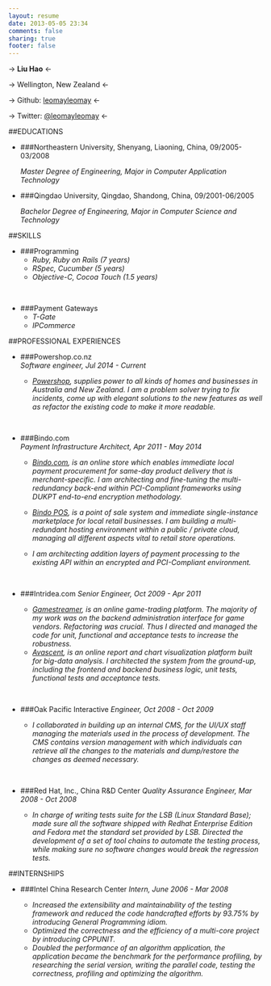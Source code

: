 ```yaml
---
layout: resume
date: 2013-05-05 23:34
comments: false
sharing: true
footer: false
---
```


-> **Liu Hao** <-

-> Wellington, New Zealand <-

-> Github: [leomayleomay](https://github.com/leomayleomay) <-

-> Twitter: [@leomayleomay](https://twitter.com/leomayleomay) <-


##EDUCATIONS

* ###Northeastern University, Shenyang, Liaoning, China, 09/2005-03/2008

	_Master Degree of Engineering, Major in Computer Application Technology_

* ###Qingdao University, Qingdao, Shandong, China, 09/2001-06/2005

	_Bachelor Degree of Engineering, Major in Computer Science and Technology_	


##SKILLS

* ###Programming
	* _Ruby, Ruby on Rails (7 years)_
	* _RSpec, Cucumber (5 years)_
	* _Objective-C, Cocoa Touch (1.5 years)_

<br>

* ###Payment Gateways
	* _T-Gate_
	* _IPCommerce_

##PROFESSIONAL EXPERIENCES

* ###Powershop.co.nz	
_Software engineer, Jul 2014 - Current_

	* _[Powershop](http://www.powershop.co.nz/), supplies power to all kinds of homes and businesses in Australia and New Zealand. I am a problem solver trying to fix incidents, come up with elegant solutions to the new features as well as refactor the existing code to make it more readable._

<br>


* ###Bindo.com	
_Payment Infrastructure Architect, Apr 2011 - May 2014_

	* _[Bindo.com](http://www.bindo.com/), is an online store which enables immediate local payment procurement for same-day product delivery that is merchant-specific. I am architecting and fine-tuning the multi-redundancy back-end within PCI-Compliant frameworks using DUKPT end-to-end encryption methodology._
	
	* _[Bindo POS](https://itunes.apple.com/us/app/bindo-pos/id550740615?mt=8), is a point of sale system and immediate single-instance marketplace for local retail businesses. I am building a multi-redundant hosting environment within a public / private cloud, managing all different aspects vital to retail store operations._
	* _I am architecting addition layers of payment processing to the existing API within an encrypted and PCI-Compliant environment._

<br>

* ###Intridea.com
_Senior Engineer, Oct 2009 - Apr 2011_

	* _[Gamestreamer](https://www.gamestreamer.com), is an online game-trading platform. The majority of my work was on the backend administration interface for game vendors. Refactoring was crucial. Thus I directed and managed the code for unit, functional and acceptance tests to increase the robustness._
	* _[Avascent](https://050.avascent.com/), is an online report and chart visualization platform built for big-data analysis. I architected the system from the ground-up, including the frontend and backend business logic, unit tests, functional tests and acceptance tests._

<br>

* ###Oak Pacific Interactive
_Engineer, Oct 2008 - Oct 2009_

	* _I collaborated in building up an internal CMS, for the UI/UX staff managing the materials used in the process of development. The CMS contains version management with which individuals can retrieve all the changes to the materials and dump/restore the changes as deemed necessary._

<br>

* ###Red Hat, Inc., China R&D Center
_Quality Assurance Engineer, Mar 2008 - Oct 2008_

	* _In charge of writing tests suite for the LSB (Linux Standard Base); made sure all the software shipped with Redhat Enterprise Edition and Fedora met the standard set provided by LSB.
Directed the development of a set of tool chains to automate the testing process, while making sure no software changes would break the regression tests._

##INTERNSHIPS

* ###Intel China Research Center
_Intern, June 2006 - Mar 2008_

	* _Increased the extensibility and maintainability of the testing framework and reduced the code handcrafted efforts by 93.75% by introducing General Programming idiom._
	* _Optimized the correctness and the efficiency of a multi-core project by introducing CPPUNIT._
	* _Doubled the performance of an algorithm application, the application became the benchmark for the performance profiling, by researching the serial version, writing the parallel code, testing the correctness, profiling and optimizing the algorithm._

